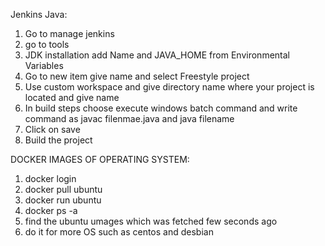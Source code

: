 Jenkins Java:
1. Go to manage jenkins
2. go to tools
3. JDK installation add Name and JAVA_HOME from Environmental Variables
4. Go to new item give name and select Freestyle project
5. Use custom workspace and give directory name where your project is located and give name
6. In build steps choose execute windows batch command and write command as javac filenmae.java and java filename
7. Click on save
8. Build the project

DOCKER IMAGES OF OPERATING SYSTEM:
1. docker login
2. docker pull ubuntu
3. docker run ubuntu
4. docker ps -a
5. find the ubuntu umages which was fetched few seconds ago
6. do it for more OS such as centos and desbian

